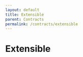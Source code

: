```yaml
---
layout: default
title: Extensible
parent: Contracts
permalink: /contracts/extensible
---
```


# Extensible
